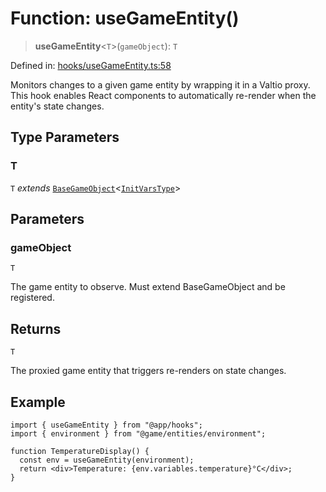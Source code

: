 # Function: useGameEntity()

> **useGameEntity**\<`T`\>(`gameObject`): `T`

Defined in: [hooks/useGameEntity.ts:58](https://github.com/laruss/react-text-game/blob/6b9098a8e439fedc8e81574fd40f3e2840d770e8/packages/core/src/hooks/useGameEntity.ts#L58)

Monitors changes to a given game entity by wrapping it in a Valtio proxy.
This hook enables React components to automatically re-render when the entity's state changes.

## Type Parameters

### T

`T` *extends* [`BaseGameObject`](../classes/BaseGameObject.md)\<[`InitVarsType`](../type-aliases/InitVarsType.md)\>

## Parameters

### gameObject

`T`

The game entity to observe. Must extend BaseGameObject and be registered.

## Returns

`T`

The proxied game entity that triggers re-renders on state changes.

## Example

```tsx
import { useGameEntity } from "@app/hooks";
import { environment } from "@game/entities/environment";

function TemperatureDisplay() {
  const env = useGameEntity(environment);
  return <div>Temperature: {env.variables.temperature}°C</div>;
}
```
